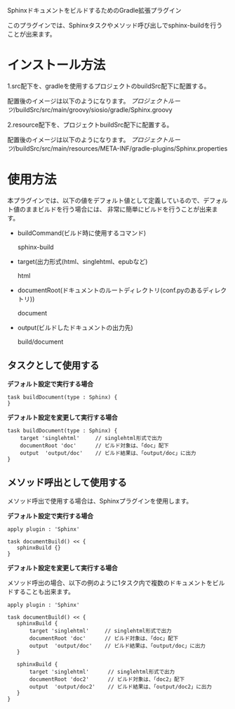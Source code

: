 SphinxドキュメントをビルドするためのGradle拡張プラグイン

このプラグインでは、Sphinxタスクやメソッド呼び出しでsphinx-buildを行うことが出来ます。

インストール方法
================
1.src配下を、gradleを使用するプロジェクトのbuildSrc配下に配置する。

 配置後のイメージは以下のようになります。
 $プロジェクトルーツ$/buildSrc/src/main/groovy/siosio/gradle/Sphinx.groovy

2.resource配下を、プロジェクトbuildSrc配下に配置する。

 配置後のイメージは以下のようになります。
 $プロジェクトルーツ$/buildSrc/src/main/resources/META-INF/gradle-plugins/Sphinx.properties

使用方法
=========
本プラグインでは、以下の値をデフォルト値として定義しているので、デフォルト値のままビルドを行う場合には、
非常に簡単にビルドを行うことが出来ます。

* buildCommand(ビルド時に使用するコマンド)

    sphinx-build

* target(出力形式(html、singlehtml、epubなど)

    html
* documentRoot(ドキュメントのルートディレクトリ(conf.pyのあるディレクトリ))

    document
* output(ビルドしたドキュメントの出力先)

    build/document

タスクとして使用する
-----------------------
__デフォルト設定で実行する場合__

    task buildDocument(type : Sphinx) {
    }

__デフォルト設定を変更して実行する場合__

    task buildDocument(type : Sphinx) {
        target 'singlehtml'     // singlehtml形式で出力
        documentRoot 'doc'      // ビルド対象は、「doc」配下
        output  'output/doc'    // ビルド結果は、「output/doc」に出力
    }

メソッド呼出として使用する
--------------------------
メソッド呼出で使用する場合は、Sphinxプラグインを使用します。

__デフォルト設定で実行する場合__

    apply plugin : 'Sphinx'

    task documentBuild() << {
       sphinxBuild {}
    }


__デフォルト設定を変更して実行する場合__

メソッド呼出の場合、以下の例のように1タスク内で複数のドキュメントをビルドすることも出来ます。

    apply plugin : 'Sphinx'

    task documentBuild() << {
       sphinxBuild {
           target 'singlehtml'     // singlehtml形式で出力
           documentRoot 'doc'      // ビルド対象は、「doc」配下
           output  'output/doc'    // ビルド結果は、「output/doc」に出力
       }

       sphinxBuild {
           target 'singlehtml'      // singlehtml形式で出力
           documentRoot 'doc2'      // ビルド対象は、「doc2」配下
           output  'output/doc2'    // ビルド結果は、「output/doc2」に出力
       }
    }



